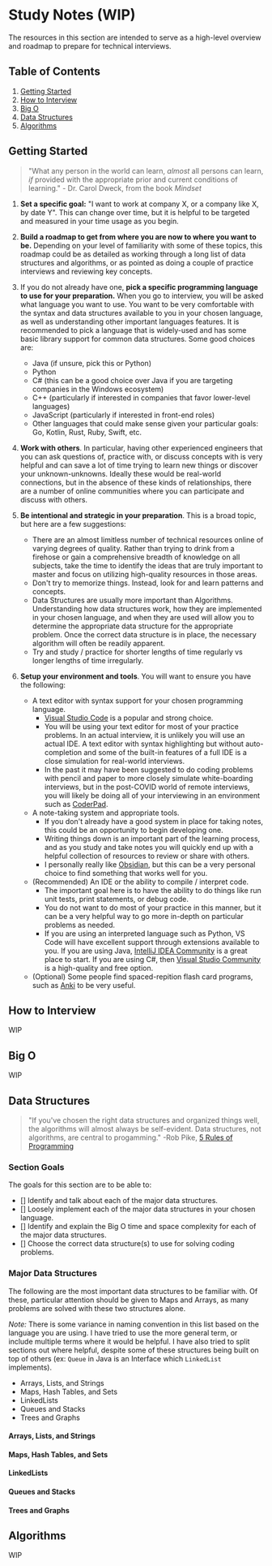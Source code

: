 # Study Notes (WIP)

The resources in this section are intended to serve as a high-level overview and roadmap to prepare for technical interviews.

## Table of Contents

1. [Getting Started](#getting-started)
2. [How to Interview](#how-to-interview)
3. [Big O](#big-o)
4. [Data Structures](#data-structures)
5. [Algorithms](#algorithms)

## Getting Started

> "What any person in the world can learn, _almost_ all persons can learn, _if_ provided with the appropriate prior and current conditions of learning." - Dr. Carol Dweck, from the book _Mindset_

1. **Set a specific goal:** "I want to work at company X, or a company like X, by date Y". This can change over time, but it is helpful to be targeted and measured in your time usage as you begin.

2. **Build a roadmap to get from where you are now to where you want to be.** Depending on your level of familiarity with some of these topics, this roadmap could be as detailed as working through a long list of data structures and algorithms, or as pointed as doing a couple of practice interviews and reviewing key concepts.

3. If you do not already have one, **pick a specific programming language to use for your preparation.** When you go to interview, you will be asked what language you want to use. You want to be very comfortable with the syntax and data structures available to you in your chosen language, as well as understanding other important languages features. It is recommended to pick a language that is widely-used and has some basic library support for common data structures. Some good choices are:
   - Java (if unsure, pick this or Python)
   - Python
   - C# (this can be a good choice over Java if you are targeting companies in the Windows ecosystem)
   - C++ (particularly if interested in companies that favor lower-level languages)
   - JavaScript (particularly if interested in front-end roles)
   - Other languages that could make sense given your particular goals: Go, Kotlin, Rust, Ruby, Swift, etc.

4. **Work with others**. In particular, having other experienced engineers that you can ask questions of, practice with, or discuss concepts with is very helpful and can save a lot of time trying to learn new things or discover your unknown-unknowns. Ideally these would be real-world connections, but in the absence of these kinds of relationships, there are a number of online communities where you can participate and discuss with others.

5. **Be intentional and strategic in your preparation**. This is a broad topic, but here are a few suggestions:
   - There are an almost limitless number of technical resources online of varying degrees of quality. Rather than trying to drink from a firehose or gain a comprehensive breadth of knowledge on all subjects, take the time to identify the ideas that are truly important to master and focus on utilizing high-quality resources in those areas.
   - Don't try to memorize things. Instead, look for and learn patterns and concepts.
   - Data Structures are usually more important than Algorithms. Understanding how data structures work, how they are implemented in your chosen language, and when they are used will allow you to determine the appropriate data structure for the appropriate problem. Once the correct data structure is in place, the necessary algorithm will often be readily apparent.
   - Try and study / practice for shorter lengths of time regularly vs longer lengths of time irregularly.

6. **Setup your environment and tools**. You will want to ensure you have the following:
   - A text editor with syntax support for your chosen programming language.
      - [Visual Studio Code](https://code.visualstudio.com/) is a popular and strong choice.
      - You will be using your text editor for most of your practice problems. In an actual interview, it is unlikely you will use an actual IDE. A text editor with syntax highlighting but without auto-completion and some of the built-in features of a full IDE is a close simulation for real-world interviews.
      - In the past it may have been suggested to do coding problems with pencil and paper to more closely simulate white-boarding interviews, but in the post-COVID world of remote interviews, you will likely be doing all of your interviewing in an environment such as [CoderPad](https://coderpad.io/).
   - A note-taking system and appropriate tools.
      - If you don't already have a good system in place for taking notes, this could be an opportunity to begin developing one.
      - Writing things down is an important part of the learning process, and as you study and take notes you will quickly end up with a helpful collection of resources to review or share with others.
      - I personally really like [Obsidian](https://obsidian.md/), but this can be a very personal choice to find something that works well for you.
   - (Recommended) An IDE or the ability to compile / interpret code.
      - The important goal here is to have the ability to do things like run unit tests, print statements, or debug code.
      - You do not want to do most of your practice in this manner, but it can be a very helpful way to go more in-depth on particular problems as needed.
      - If you are using an interpreted language such as Python, VS Code will have excellent support through extensions available to you. If you are using Java, [IntelliJ IDEA Community](https://www.jetbrains.com/idea/download) is a great place to start. If you are using C#, then [Visual Studio Community](https://visualstudio.microsoft.com/vs/community/) is a high-quality and free option.
   - (Optional) Some people find spaced-repition flash card programs, such as [Anki](https://ankiweb.net/about) to be very useful.

## How to Interview

WIP

## Big O

WIP

## Data Structures

> "If you've chosen the right data structures and organized things well, the algorithms will almost always be self-evident. Data structures, not algorithms, are central to progamming." -Rob Pike, [5 Rules of Programming](http://users.ece.utexas.edu/~adnan/pike.html)

### Section Goals

The goals for this section are to be able to:

- [] Identify and talk about each of the major data structures.
- [] Loosely implement each of the major data structures in your chosen language.
- [] Identify and explain the Big O time and space complexity for each of the major data structures.
- [] Choose the correct data structure(s) to use for solving coding problems.

### Major Data Structures

The following are the most important data structures to be familiar with. Of these, particular attention should be given to Maps and Arrays, as many problems are solved with these two structures alone.

_Note:_ There is some variance in naming convention in this list based on the language you are using. I have tried to use the more general term, or include multiple terms where it would be helpful. I have also tried to split sections out where helpful, despite some of these structures being built on top of others (ex: `Queue` in Java is an Interface which `LinkedList` implements).

- Arrays, Lists, and Strings
- Maps, Hash Tables, and Sets
- LinkedLists
- Queues and Stacks
- Trees and Graphs

#### Arrays, Lists, and Strings

#### Maps, Hash Tables, and Sets

#### LinkedLists

#### Queues and Stacks

#### Trees and Graphs

## Algorithms

WIP
